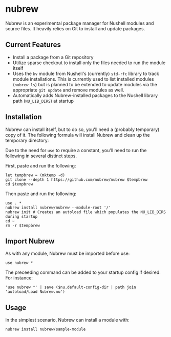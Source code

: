 # nubrew

Nubrew is an experimental package manager for Nushell modules and source files. It heavily relies on Git to install and update packages.

## Current Features

- Install a package from a Git repository
- Utilize sparse checkout to install only the files needed to run the module itself
- Uses the `kv` module from Nushell's (currently) `std-rfc` library to track module installations. This is currently used to list installed modules (`nubrew ls`)
  but is planned to be extended to update modules via the appropriate `git update` and remove modules as well.
- Automatically adds Nubrew-installed packages to the Nushell library path (`NU_LIB_DIRS`) at startup

## Installation

Nubrew can install itself, but to do so, you'll need a (probably temporary) copy of it. The following formula will install Nubrew and clean up the temporary directory:

Due to the need for `use` to require a constant, you'll need to run the following in several distinct steps.

First, paste and run the following:

```nushell
let tempbrew = (mktemp -d)
git clone --depth 1 https://github.com/nubrew/nubrew $tempbrew
cd $tempbrew
```

Then paste and run the following:

```nushell
use . *
nubrew install nubrew/nubrew --module-root '/'
nubrew init # Creates an autoload file which populates the NU_LIB_DIRS during startup
cd ~
rm -r $tempbrew
```

## Import Nubrew

As with any module, Nubrew must be imported before use:

```nushell
use nubrew *
```

The preceeding command can be added to your startup config if desired. For instance:

```nushell
'use nubrew *' | save ($nu.default-config-dir | path join 'autoload/Load Nubrew.nu')
```

## Usage

In the simplest scenario, Nubrew can install a module with:

```nushell
nubrew install nubrew/sample-module
```








